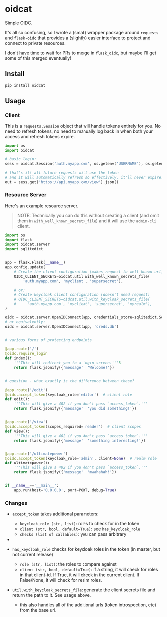 # oidcat

Simple OIDC.

It's all so confusing, so I wrote a (small) wrapper package around `requests` and `flask-oidc` that provides a (slightly) easier interface to protect and connect to private resources.

I don't have time to wait for PRs to merge in `flask_oidc`, but maybe I'll get some of this merged eventually!

## Install

```bash
pip install oidcat
```

## Usage

### Client
This is a `requests.Session` object that will handle tokens entirely for you. No need to refresh tokens, no need to manually log back in when both your access and refresh tokens expire.

```python
import os
import oidcat

# basic login:
sess = oidcat.Session('auth.myapp.com', os.getenv('USERNAME'), os.getenv('PASSWORD'))

# that's it! all future requests will use the token
# and it will automatically refresh so effectively, it'll never expire!
out = sess.get('https://api.myapp.com/view').json()
```


### Resource Server

Here's an example resource server.

>NOTE: Technically you can do this without creating a client (and omit them in `with_well_known_secrets_file`) and it will use the `admin-cli` client.

```python
import os
import flask
import oidcat.server
import sqlitedict


app = flask.Flask(__name__)
app.config.update(
    # Create the client configuration (makes request to well known url)
    OIDC_CLIENT_SECRETS=oidcat.util.with_well_known_secrets_file(
        'auth.myapp.com', 'myclient', 'supersecret'),

    # or:
    # Create keycloak client configuration (doesn't need request)
    # OIDC_CLIENT_SECRETS=oidcat.util.with_keycloak_secrets_file(
    #     'auth.myapp.com', 'myclient', 'supersecret', 'myrealm'),
)

oidc = oidcat.server.OpenIDConnect(app, credentials_store=sqlitedict.SqliteDict('creds.db', autocommit=True))
# or equivalently:
oidc = oidcat.server.OpenIDConnect(app, 'creds.db')


# various forms of protecting endpoints

@app.route('/')
@oidc.require_login
def index():
    '''This will redirect you to a login screen.'''5
    return flask.jsonify({'message': 'Welcome!'})


# question - what exactly is the difference between these?

@app.route('/edit')
@oidc.accept_token(keycloak_role='editor')  # client role
def edit():
    '''This will give a 402 if you don't pass `access_token`.'''
    return flask.jsonify({'message': 'you did something!'})


@app.route('/view')
@oidc.accept_token(scopes_required='reader')  # client scopes
def view():
    '''This will give a 402 if you don't pass `access_token`.'''
    return flask.jsonify({'message': 'something interesting!'})


@app.route('/ultimatepower')
@oidc.accept_token(keycloak_role='admin', client=None)  # realm role
def ultimatepower():
    '''This will give a 402 if you don't pass `access_token`.'''
    return flask.jsonify({'message': 'mwahahah!'})


if __name__=='__main__':
    app.run(host='0.0.0.0', port=PORT, debug=True)

```

### Changes

 - `accept_token` takes additional parameters:
    - `keycloak_role (str, list)`: roles to check for in the token
    - `client (str, bool, default=True)`: see `has_keycloak_role`
    - `checks (list of callables)`: you can pass arbitrary
 -

 - `has_keycloak_role` checks for keycloak roles in the token (in master, but not current release)
     - `role (str, list)`: the roles to compare against
     - `client (str, bool, default=True)`: if a string, it will check for roles in that
             client-id. If True, it will check in the current client. If False/None, it
             will check for realm roles.

 - `util.with_keycloak_secrets_file`: generate the client secrets file and return the path to it. See usage above.
    - this also handles all of the additional urls (token introspection, etc) from the base url.
